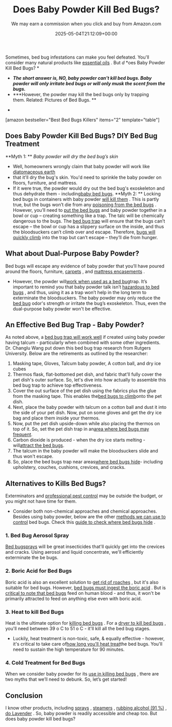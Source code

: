 ﻿---
author: We may earn a commission when you click and buy from Amazon.com
layout: post
title: Does Baby Powder Kill Bed Bugs?
date: '2025-05-04T21:12:09+00:00'
categories:
- Bed Bugs
- Guide
tags: []
slug: /does-baby-powder-kill-bed-bugs/
lastmod: 2025-05-07T12:21:26+03:00
---

Sometimes, bed bug infestations can make you feel
defeated. You'll consider many natural products like
[essential oils](https://pestpolicy.com/essential-oils-for-bed-bugs/)
. But
*d*
*oes Baby Powder Kill Bed Bugs? *
- ***The short answer is, NO, baby powder can't kill bed bugs. Baby powder will only irritate bed bugs or will only musk the scent from the bugs.***
- ***However, the powder may kill the bed bugs only by trapping them. Related: Pictures of Bed Bugs. **
*
[amazon bestseller="Best Bed Bugs Killers" items="2" template="table"]
## Does Baby Powder Kill Bed Bugs? DIY Bed Bug Treatment
**Myth 1: **
*Baby powder will dry the bed bug’s skin*
- Well, homeowners wrongly claim that baby powder will work like
[diatomaceous earth](https://pestpolicy.com/does-diatomaceous-earth-kill-bed-bugs/)
- that it'll dry the bug's skin.
You'd need to sprinkle the baby powder on floors, furniture, and mattress.
- If it were true, the powder would dry out the bed bug's exoskeleton and thus dehydrate them - including[baby bed bugs](https://pestpolicy.com/baby-bed-bugs/).
**Myth 2: **
Locking bed bugs in containers with baby powder
[will kill them](https://pestpolicy.com/does-lysol-kill-bed-bugs/)
. This is partly true, but the bugs won’t die from any
[poisoning from the bed bugs](https://pestpolicy.com/home-remedies-for-bed-bugs/)
.
However, you’ll need to
[put the bed bugs](https://pestpolicy.com/what-does-bed-bug-poop-look-like/)
and baby powder together in a bowl or cup – creating something like a trap. The talc will be chemically dangerous to the bugs.
The
[bed bug trap](https://pestpolicy.com/best-bed-bug-traps/)
will ensure that the bugs can’t escape – the bowl or cup has a slippery surface on the inside, and thus the bloodsuckers can’t climb over and escape.
Therefore,
[bugs will quickly climb](https://pestpolicy.com/can-bed-bugs-climb-metal-or-plastic/)
into the trap but can’t escape – they’ll die from hunger.
## What about Dual-Purpose Baby Powder?
Bed bugs will escape any evidence of baby powder that you’ll have poured around the floors, furniture,
[carpets](https://pestpolicy.com/can-bed-bugs-live-in-carpet/)
, and
[mattress encasements](https://pestpolicy.com/best-bed-bug-mattress-encasements/)
.
- However, the powder will[work when used as a bed bug](https://pestpolicy.com/do-bed-bug-bombs-work/)trap.
It’s important to remind you that baby powder talk isn’t
[hazardous to bed bugs](https://pestpolicy.com/bed-bugs-vs-mites/)
, and thus, using it as a trap won’t help in the long term to exterminate the bloodsuckers.
The baby powder may only reduce the
[bed bug](https://pestpolicy.com/pictures-of-bed-bug-bites/)
odor's strength or irritate the bug’s exoskeleton. Thus, even the dual-purpose baby powder won't be effective.
## An Effective Bed Bug Trap - Baby Powder?
As noted above, a
[bed bug trap will work well](https://pestpolicy.com/how-to-get-rid-of-bed-bugs-fast/)
if created using baby powder having talcum - particularly when combined with some other ingredients.
Dr. Changlu Wang put down this bed bug trap research from Rutgers University. Below are the retirements as outlined by the researcher:
1. Masking tape, Gloves, Talcum baby powder, A cotton ball, and dry ice cubes
2. Thermos flask, flat-bottomed pet dish, and fabric that'll fully cover the pet dish's outer surface.
So, let's dive into how actually to assemble this bed bug trap to achieve top effectiveness.
1. Cover the out surface of the pet dish using the fabrics plus the glue from the masking tape. This enables the[bed bugs to climb](https://pestpolicy.com/bed-bug-bites-vs-mosquito-bites/)onto the pet dish.
2. Next, place the baby powder with talcum on a cotton ball and dust it into the side of your pet dish. Now, put on some gloves and get the dry ice bag and place them inside your thermos.
3. Now, put the pet dish upside-down while also placing the thermos on top of it. So, set the pet dish trap in an[area where bed bugs may frequent](https://pestpolicy.com/can-bed-bugs-live-outside/).
4. Carbon dioxide is produced - when the dry ice starts melting - will[attract the bed bugs](https://pestpolicy.com/can-you-see-bed-bugs/).
5. The talcum in the baby powder will make the bloodsuckers slide and thus won't escape.
6. So, place the bed bugs trap near areas[where bed bugs hide](https://pestpolicy.com/where-do-bed-bugs-hide/)- including upholstery, couches, cushions, crevices, and cracks.
## Alternatives to Kills Bed Bugs?
Exterminators and
[professional pest control](https://pestpolicy.com/flying-ants-vs-termites/)
may be outside the budget, or you might not have time for them.
- Consider both non-chemical approaches and chemical approaches.
Besides using baby powder, below are the other
[methods we can use to control](https://pestpolicy.com/top-7-natural-termite-control-can-easily/)
bed bugs. Check this
[guide to check where bed bugs hide](https://pestpolicy.com/where-do-bed-bugs-hide/)
.
### 1. Bed Bug Aerosol Spray
[Bed bugsprays](https://pestpolicy.com/proof-bed-bug-spray-review/)
will be great insecticides that'll quickly get into the crevices and cracks.
Using
aerosol and liquid concentrate, we'll efficiently exterminate the be bugs.
### 2. Boric Acid for Bed Bugs
Boric acid is also an excellent solution to
[get rid of roaches](https://pestpolicy.com/does-boric-acid-kill-roaches/)
, but it's also suitable for bed bugs. However,
[bed bugs must ingest the boric acid](https://pestpolicy.com/harris-bed-bug-killer-review/)
.
But is
[critical to note that bed bugs](https://pestpolicy.com/what-causes-bed-bugs/)
feed on human blood - and thus, it won't be primarily attracted to feed on anything else even with boric acid.
### 3. Heat to kill Bed Bugs
Heat is the ultimate option for
[killing bed bugs](https://pestpolicy.com/does-bleach-kill-bed-bugs/)
. For a
[dryer to kill bed bugs](https://pestpolicy.com/does-dryer-kill-bed-bugs/)
, you'll need between 39
o
C to 51
o
C - it'll kill all the bed bug stages.
- Luckily, heat treatment is non-toxic, safe, & equally effective - however, it's critical to take care of[how long you'll heat treat](http://www.vdacs.virginia.gov/pdf/bb-heat1.pdf)the bed bugs.
You'll need to sustain the high temperature for 90 minutes.
### 4. Cold Treatment for Bed Bugs
When we consider baby powder for its
[use in killing bed bugs](https://pestpolicy.com/does-bleach-kill-bed-bugs/)
, there are two myths that we’ll need to debunk. So, let’s get started!
## Conclusion
I know other products, including
[sprays](https://pestpolicy.com/best-bed-bug-spray/)
,
[steamers](https://pestpolicy.com/best-bed-bug-steamer/)
,
[rubbing alcohol (91 %)](https://pestpolicy.com/does-rubbing-alcohol-kill-bed-bugs/)
,
[do Lavender](https://pestpolicy.com/does-lavender-kill-bed-bugs/)
. So, baby powder is readily accessible and cheap too.
But
does baby powder kill bed bugs?